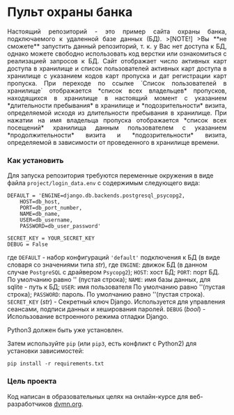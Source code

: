 # Пульт охраны банка
<p style="text-align:justify">
Настоящий репозиторий - это пример сайта охраны банка, подключаемого к удаленной базе данных (БД).
>[NOTE!]
>Вы **не сможете** запустить данный репозиторий, т. к. у Вас нет доступа к БД, однако можете свободно использовать код верстки или ознакомиться с реализацией запросов к БД.
Сайт отображает число активных карт доступа в хранилище и список пользователей активных карт доступа в хранилище с указанием кодов карт пропуска и дат регистрации карт пропуска. 
При переходе по ссылке `Список пользователей в хранилище` отображается *список всех владельцев* пропусков, находящихся в хранилище в настоящий момент с указанием *длительности пребывания* в хранилище и *подозрительности* визита, определяемой исходя из длительности пребывания в хранилище.
При нажатии на имя владельца пропуска отображается *список всех посещений* хранилища данным пользователем с указанием *продолжительности* визита и *подозрительности* визита, определяемой в зависимости от проведенного в хранилище времени. 
</p>

### Как установить

Для запуска репозитория требуются переменные окружения в виде файла `project/login_data.env` с содержимым следующего вида:
```
DEFAULT = 'ENGINE=django.db.backends.postgresql_psycopg2, 
    HOST=db_host, 
    PORT=db_port_number, 
    NAME=db_name, 
    USER=db_username, 
    PASSWORD=db_user_password'

SECRET_KEY = YOUR_SECRET_KEY
DEBUG = False
```   
где
    `DEFAULT` - набор конфигураций `'default'` подключения к БД (в виде словаря со значениями типа *str*), где
        `ENGINE`: движок БД (в данном случае `PostgreSQL` с драйвером `Psycopg2`);
        `HOST`: хост БД;
        `PORT`: порт БД. По умолчанию равно '' (пустая строка);
        `NAME`: имя базы данных, для sqlite - путь к БД;
        `USER`: имя пользователя По умолчанию равно ''(пустая строка);
        `PASSWORD`: пароль. По умолчанию равно ''(пустая строка).
    `SECRET_KEY` (*str*) - Секретный ключ Django. Используется для управления сеансами, подписи данных и хеширования паролей.
    `DEBUG` (*bool*) - Использование встроенного режима отладки Django.

Python3 должен быть уже установлен. 

Затем используйте `pip` (или `pip3`, есть конфликт с Python2) для установки зависимостей:
```
pip install -r requirements.txt
```

### Цель проекта

Код написан в образовательных целях на онлайн-курсе для веб-разработчиков [dvmn.org](https://dvmn.org/).